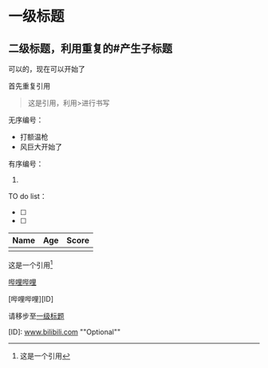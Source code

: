 # 一级标题

## 二级标题，利用重复的#产生子标题

可以的，现在可以开始了

首先重复引用

> 这是引用，利用>进行书写

无序编号：

- 打额温枪
- 风巨大开始了

有序编号：

1. 

TO do list：

- [ ] 

- [ ] 

| Name | Age  | Score |
| ---- | ---- | ----- |
|      |      |       |



这是一个引用[^引用]

[哔哩哔哩](www.bilibili.com, '一个视频网站')

[哔哩哔哩][ID]



请移步至[一级标题](#标题1)



[^引用]:这是一个引用

[ID]: www.bilibili.com	""Optional""